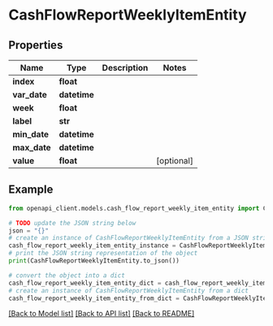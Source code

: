 # CashFlowReportWeeklyItemEntity


## Properties

Name | Type | Description | Notes
------------ | ------------- | ------------- | -------------
**index** | **float** |  | 
**var_date** | **datetime** |  | 
**week** | **float** |  | 
**label** | **str** |  | 
**min_date** | **datetime** |  | 
**max_date** | **datetime** |  | 
**value** | **float** |  | [optional] 

## Example

```python
from openapi_client.models.cash_flow_report_weekly_item_entity import CashFlowReportWeeklyItemEntity

# TODO update the JSON string below
json = "{}"
# create an instance of CashFlowReportWeeklyItemEntity from a JSON string
cash_flow_report_weekly_item_entity_instance = CashFlowReportWeeklyItemEntity.from_json(json)
# print the JSON string representation of the object
print(CashFlowReportWeeklyItemEntity.to_json())

# convert the object into a dict
cash_flow_report_weekly_item_entity_dict = cash_flow_report_weekly_item_entity_instance.to_dict()
# create an instance of CashFlowReportWeeklyItemEntity from a dict
cash_flow_report_weekly_item_entity_from_dict = CashFlowReportWeeklyItemEntity.from_dict(cash_flow_report_weekly_item_entity_dict)
```
[[Back to Model list]](../README.md#documentation-for-models) [[Back to API list]](../README.md#documentation-for-api-endpoints) [[Back to README]](../README.md)


